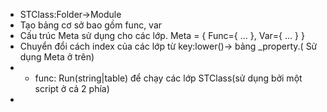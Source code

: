 - STClass:Folder->Module
- Tạo bảng cơ sở bao gồm func, var
- Cấu trúc Meta sử dụng cho các lớp.
Meta = {
  Func={
    ...
  },
  Var={
    ...
  }
}
- Chuyển đổi cách index của các lớp từ key:lower()-> bảng _property.( Sử dụng Meta ở trên)
- + func: Run(string|table) để chạy các lớp STClass(sử dụng bởi một script ở cả 2 phía)
- 
